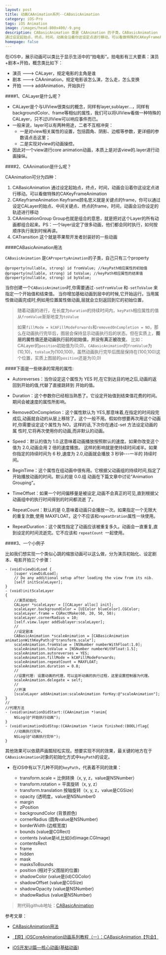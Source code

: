 ```yaml
---
layout: post
title: 动画CAAnimation系列--CABasicAnimation
category: iOS-Pro
tags: iOS Animation
image: /images/head-800x400/-9.png
description: CABasicAnimation 类是 CAAnimation 的子类，CABasicAnimation
通过设定起始点，终点，时间，动画会沿着你这设定点进行移动。可以看做特殊的CAKeyFrameAnimation
homepage: false
---
```


<!--more-->


在iOS中，展示动画可以类比于显示生活中的“拍电影”。拍电影有三大要素：演员+剧本+开拍，概念类比如下：

* 演员 ---> CALayer，规定电影的主角是谁
* 剧本 ---> CAAnimation，规定电影该怎么演，怎么走，怎么变换
* 开拍 ---> addAnimation，开始执行

####1、CALayer是什么呢？

* CALayer是个与UIView很类似的概念，同样有layer,sublayer...，同样有backgroundColor、frame等相似的属性，我们可以将UIView看做一种特殊的CALayer，只不过UIView可以响应事件而已。
* 一般来说，layer可以有两种用途，二者不互相冲突：
	* 一是对view相关属性的设置，包括圆角、阴影、边框等参数，更详细的参数请点击这里；
	* 二是实现对view的动画操控。
* 因此对一个view进行core animation动画，本质上是对该view的.layer进行动画操纵。

####2、CAAnimation是什么呢？

CAAnimation可分为四种：

1. CABasicAnimation
通过设定起始点，终点，时间，动画会沿着你这设定点进行移动。可以看做特殊的CAKeyFrameAnimation
2. CAKeyframeAnimation
Keyframe顾名思义就是关键点的frame，你可以通过设定CALayer的始点、中间关键点、终点的frame，时间，动画会沿你设定的轨迹进行移动
3. CAAnimationGroup
Group也就是组合的意思，就是把对这个Layer的所有动画都组合起来。PS：一个layer设定了很多动画，他们都会同时执行，如何按顺序执行我到时候再讲。
4. CATransition
这个就是苹果帮开发者封装好的一些动画

####CABasicAnimation用法

`CABasicAnimation` 是`CAPropertyAnimation`的子类，自己只有三个property

```
@property(nullable, strong) id fromValue; //keyPath相应属性的初始值
@property(nullable, strong) id toValue; //keyPath相应属性的结束值
@property(nullable, strong) id byValue;
```

当你创建一个`CABasicAnimation`时,你需要通过`-setFromValue` 和`-setToValue` 来指定一个开始值和结束值。 当你增加基础动画到层中的时候,它开始运行。当用属性做动画完成时,例如用位置属性做动画,层就会立刻返回到它的初始位置，

> 随着动画的进行，在长度为`duration`的持续时间内，`keyPath`相应属性的值从`fromValue`渐渐地变为`toValue`
> 
> 如果`fillMode = kCAFillModeForwards`和`removedOnCompletion = NO`，那么在动画执行完毕后，图层会保持显示动画执行后的状态。但在实质上，**图层的属性值还是动画执行前的初始值，并没有真正被改变**。
> 比如：CALayer的`position`初始值为(0,0)，`CABasicAnimation`的`fromValue`为(10,10)，`toValue`为(100,100)，虽然动画执行完毕后图层保持在(100,100)这个位置，实质上图层的`position`还是为(0,0)


####下面是一些继承的常用的属性:

* Autoreverses：当你设定这个属性为 YES 时,在它到达目的地之后,动画的返回到开始的值,代替了直接跳转到 开始的值。

* Duration：这个参数你已经相当熟悉了。它设定开始值到结束值花费的时间。期间会被速度的属性所影响。 

* RemovedOnCompletion：这个属性默认为 YES,那意味着,在指定的时间段完成后,动画就自动的从层上移除了。这个一般不用。假如你想要再次用这个动画时,你需要设定这个属性为 NO。这样的话,下次你在通过-set 方法设定动画的属 性时,它将再次使用你的动画,而非默认的动画。

* Speed：默认的值为 1.0.这意味着动画播放按照默认的速度。如果你改变这个值为 2.0,动画会用 2 倍的速度播放。 这样的影响就是使持续时间减半。如果你指定的持续时间为 6 秒,速度为 2.0,动画就会播放 3 秒钟---一半的 持续时间。

* BeginTime：这个属性在组动画中很有用。它根据父动画组的持续时间,指定了开始播放动画的时间。默认的是 0.0.组 动画在下篇文章中讨论“Animation Grouping”。

* TimeOffset：如果一个时间偏移量是被设定,动画不会真正的可见,直到根据父动画组中的执行时间得到的时间都流逝 了。

* RepeatCount：默认的是 0,意味着动画只会播放一次。如果指定一个无限大的重复次数,使用 MAXFLOAT。这个不应该和`repeatDration`属性一块使用。

* RepeatDuration：这个属性指定了动画应该被重复多久。动画会一直重复,直到设定的时间流逝完。它不应该和 `repeatCount `一起使用。 



####3、一个小例子

比如我们想实现一个类似心跳的缩放动画可以这么做，分为演员初始化、设定剧本、电影开拍三个步骤：

```objc
- (void)viewDidLoad {
    [super viewDidLoad];
    // Do any additional setup after loading the view from its nib.
    [self initScaleLayer];
}
- (void)initScaleLayer
{
    //演员初始化
    CALayer *scaleLayer = [[CALayer alloc] init];
    scaleLayer.backgroundColor = [UIColor blueColor].CGColor;
    scaleLayer.frame = CGRectMake(60, 20, 50, 50);
    scaleLayer.cornerRadius = 10;
    [self.view.layer addSublayer:scaleLayer];
    //
    //设定剧本
    CABasicAnimation *scaleAnimation = [CABasicAnimation animationWithKeyPath:@"transform.scale"];
    scaleAnimation.fromValue = [NSNumber numberWithFloat:1.0];
    scaleAnimation.toValue = [NSNumber numberWithFloat:1.5];
    scaleAnimation.autoreverses = YES;
    scaleAnimation.fillMode = kCAFillModeForwards;
    scaleAnimation.repeatCount = MAXFLOAT;
    scaleAnimation.duration = 0.8;
    //
    //设置代理: 设置动画的代理，可以监听动画的执行过程，这里设置控制器为代理。
    scaleAnimation.delegate = self;
    //
    //开演
    [scaleLayer addAnimation:scaleAnimation forKey:@"scaleAnimation"];
}
//
//代理方法
- (void)animationDidStart:(CAAnimation *)anim{
    NSLog(@"开始执行动画");
}
- (void)animationDidStop:(CAAnimation *)anim finished:(BOOL)flag{
	//动画执行完毕，
	NSLog(@"动画执行完毕");
}
```

其他效果可以依葫芦画瓢轻松实现。想要实现不同的效果，最关键的地方在于`CABasicAnimation`对象的初始化方式中`keyPath`的设定。

* 在iOS中有以下几种不同的`keyPath`，代表着不同的效果：

	* transform.scale = 比例转换（x, y, z，value是NSNumber）
    * transform.rotation = 平面旋转（x, y, z）
    * transform.translation 按轴旋转（x, y, z，value是CGSize）
    * opacity (透明度，value是NSNumber0
    * margin
    * zPosition
    * backgroundColor  (背景颜色)
    * cornerRadius   (圆角value是NSNumber)
    * borderWidth (边框宽度)
    * bounds  (value是CGRect)
    * contents  (value是id,比如(id)image.CGImage)
    * contentsRect
    * frame 
    * hidden 
    * mask 
    * masksToBounds 
    * position  (相对于父图层的位置)
    * shadowColor  (value是(id)CGColor)
    * shadowOffset  (value是CGSize)
    * shadowOpacity  (value是NSNumber)
    * shadowRadius  (value是NSNumber)


> 附代码github地址：[CABasicAnimation](https://github.com/Vanbein/CABasicAnimation)

参考文章：

* [CABasicAnimation用法](http://www.cnblogs.com/bucengyongyou/archive/2012/12/20/2826590.html)

* [【原】iOSCoreAnimation动画系列教程（一）：CABasicAnimation【包会】](http://www.cnblogs.com/wengzilin/p/4250957.html)

* [iOS开发UI篇—核心动画(基础动画)](http://www.cnblogs.com/wendingding/p/3801157.html)





